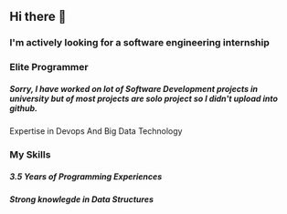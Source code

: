 ## Hi there 👋
### I'm actively looking for a software engineering internship
### Elite Programmer

##### Sorry, I have worked on lot of Software Development projects in university but of most projects are solo project so I didn't upload into github. 

Expertise in Devops And Big Data Technology
### My Skills
##### 3.5 Years of Programming Experiences
##### Strong knowlegde in Data Structures
<!--
**thineshsubramani/thineshsubramani** is a ✨ _special_ ✨ repository because its `README.md` (this file) appears on your GitHub profile.

Here are some ideas to get you started:

- 🔭 I’m currently working on ...
- 🌱 I’m currently learning ...
- 👯 I’m looking to collaborate on ...
- 🤔 I’m looking for help with ...
- 💬 Ask me about ...
- 📫 How to reach me: ...
- 😄 Pronouns: ...
- ⚡ Fun fact: ...
-->
